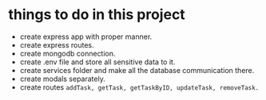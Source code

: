 # things to do in this project

- create express app with proper manner.
- create express routes.
- create mongodb connection.
- create .env file and store all sensitive data to it.
- create services folder and make all the database communication there.
- create modals separately.
- create routes `addTask, getTask, getTaskByID, updateTask, removeTask.`
